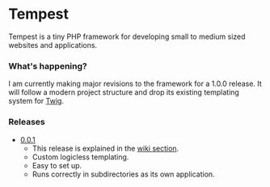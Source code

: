 # Tempest

Tempest is a tiny PHP framework for developing small to medium sized websites and applications.

### What's happening?

I am currently making major revisions to the framework for a 1.0.0 release. It will follow a modern project structure and drop its existing templating system for [Twig](http://twig.sensiolabs.org/).

### Releases

* [0.0.1](https://github.com/MartyWallace/Tempest/releases/tag/0.0.1)
	* This release is explained in the [wiki section](https://github.com/MartyWallace/Tempest/wiki).
    * Custom logicless templating.
    * Easy to set up.
    * Runs correctly in subdirectories as its own application.